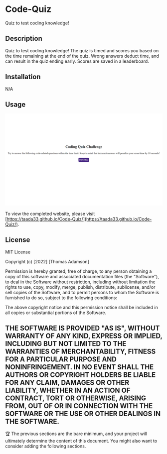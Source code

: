 # Code-Quiz
Quiz to test coding knowledge!

## Description

Quiz to test coding knowledge! The quiz is timed and scores you based on the time remaining at the end of the quiz. Wrong answers deduct time, and can result in the quiz ending early. Scores are saved in a leaderboard.


## Installation

N/A

## Usage

![Website Screenshot](/assets/images/screenshot.png)

To view the completed website, please visit [https://taada33.github.io/Code-Quiz/](https://taada33.github.io/Code-Quiz/).


## License

MIT License

Copyright (c) [2022] [Thomas Adamson]

Permission is hereby granted, free of charge, to any person obtaining a copy
of this software and associated documentation files (the "Software"), to deal
in the Software without restriction, including without limitation the rights
to use, copy, modify, merge, publish, distribute, sublicense, and/or sell
copies of the Software, and to permit persons to whom the Software is
furnished to do so, subject to the following conditions:

The above copyright notice and this permission notice shall be included in all
copies or substantial portions of the Software.

THE SOFTWARE IS PROVIDED "AS IS", WITHOUT WARRANTY OF ANY KIND, EXPRESS OR
IMPLIED, INCLUDING BUT NOT LIMITED TO THE WARRANTIES OF MERCHANTABILITY,
FITNESS FOR A PARTICULAR PURPOSE AND NONINFRINGEMENT. IN NO EVENT SHALL THE
AUTHORS OR COPYRIGHT HOLDERS BE LIABLE FOR ANY CLAIM, DAMAGES OR OTHER
LIABILITY, WHETHER IN AN ACTION OF CONTRACT, TORT OR OTHERWISE, ARISING FROM,
OUT OF OR IN CONNECTION WITH THE SOFTWARE OR THE USE OR OTHER DEALINGS IN THE
SOFTWARE.
---

🏆 The previous sections are the bare minimum, and your project will ultimately determine the content of this document. You might also want to consider adding the following sections.

